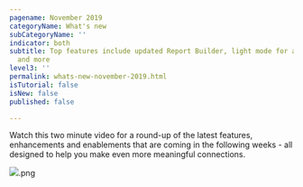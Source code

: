 ```yaml
---
pagename: November 2019
categoryName: What's new
subCategoryName: ''
indicator: both
subtitle: Top features include updated Report Builder, light mode for agent workspace
  and more
level3: ''
permalink: whats-new-november-2019.html
isTutorial: false
isNew: false
published: false

---
```

Watch this two minute video for a round-up of the latest features, enhancements and enablements that are coming in the following weeks - all designed to help you make even more meaningful connections.

![](img/Whats_new-november_2019_1).png